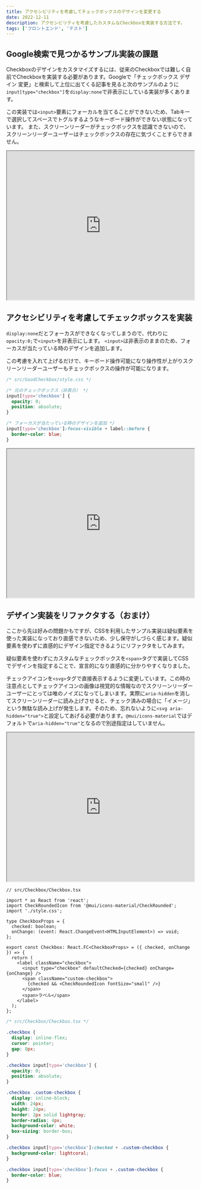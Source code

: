 ```yaml
---
title: アクセシビリティを考慮してチェックボックスのデザインを変更する
date: 2022-12-11
description: アクセシビリティを考慮したカスタムなCheckboxを実装する方法です。
tags: ['フロントエンド', 'テスト']
---
```


## Google検索で見つかるサンプル実装の課題
Checkboxのデザインをカスタマイズするには、従来のCheckboxでは難しく自前でCheckboxを実装する必要があります。Googleで「チェックボックス デザイン 変更」と検索して上位に出てくる記事を見ると次のサンプルのように`input[type="checkbox"]`を`display:none`で非表示にしている実装が多くあります。

この実装では`<input>`要素にフォーカルを当てることができないため、Tabキーで選択してスペースでトグルするようなキーボード操作ができない状態になっています。
また、スクリーンリーダーがチェックボックスを認識できないので、スクリーンリーダーユーザーはチェックボックスの存在に気づくことすらできません。

<iframe src="https://stackblitz.com/edit/react-ts-2tdsqo?embed=1&file=src/BadCheckbox/style.css&initialpath=?bad" style="width: 100%; height: 400px;"></iframe>

## アクセシビリティを考慮してチェックボックスを実装
`display:none`だとフォーカスができなくなってしまうので、代わりに`opacity:0;`で`<input>`を非表示にします。
`<input>`は非表示のままのため、フォーカスが当たっている時のデザインを追加します。

この考慮を入れて上げるだけで、キーボード操作可能になり操作性が上がりスクリーンリーダーユーザーもチェックボックスの操作が可能になります。

```css
/* src/GoodCheckbox/style.css */

/* 元のチェックボックス（非表示） */
input[type='checkbox'] {
  opacity: 0;
  position: absolute;
}

/* フォーカスが当たっている時のデザインを追加 */
input[type='checkbox']:focus-visible + label::before {
  border-color: blue;
}
```

<iframe src="https://stackblitz.com/edit/react-ts-2tdsqo?embed=1&file=src/GoodCheckbox/style.css" style="width: 100%; height: 400px;"></iframe>

## デザイン実装をリファクタする（おまけ）
ここから先は好みの問題かもですが、CSSを利用したサンプル実装は疑似要素を使った実装になっており直感できないため、少し保守がしづらく感じます。疑似要素を使わずに直感的にデザイン指定できるようにリファクタをしてみます。

疑似要素を使わずにカスタムなチェックボックスを`<span>`タグで実装してCSSでデザインを指定することで、宣言的になり直感的に分かりやすくなりました。

チェックアイコンを`<svg>`タグで直接表示するように変更しています。この時の注意点としてチェックアイコンの画像は視覚的な情報なのでスクリーンリーダーユーザーにとっては唯のノイズになってしまいます。実際に`aria-hidden`を消してスクリーンリーダーに読み上げさせると、チェック済みの場合に「イメージ」という無駄な読み上げが発生します。そのため、忘れないように`<svg aria-hidden="true">`と設定してあげる必要があります。`@mui/icons-material`ではデフォルトで`aria-hidden="true"`となるので別途指定はしていません。

<iframe src="https://stackblitz.com/edit/react-ts-2tdsqo?embed=1&file=src/Checkbox/Checkbox.tsx&initialpath=?refactor" style="width: 100%; height: 400px;"></iframe>

```tsx
// src/Checkbox/Checkbox.tsx

import * as React from 'react';
import CheckRoundedIcon from '@mui/icons-material/CheckRounded';
import './style.css';

type CheckboxProps = {
  checked: boolean;
  onChange: (event: React.ChangeEvent<HTMLInputElement>) => void;
};

export const Checkbox: React.FC<CheckboxProps> = ({ checked, onChange }) => {
  return (
    <label className="checkbox">
      <input type="checkbox" defaultChecked={checked} onChange={onChange} />
      <span className="custom-checkbox">
        {checked && <CheckRoundedIcon fontSize="small" />}
      </span>
      <span>ラベル</span>
    </label>
  );
};
```

```css
/* src/Checkbox/Checkbox.tsx */

.checkbox {
  display: inline-flex;
  cursor: pointer;
  gap: 8px;
}

.checkbox input[type='checkbox'] {
  opacity: 0;
  position: absolute;
}

.checkbox .custom-checkbox {
  display: inline-block;
  width: 24px;
  height: 24px;
  border: 2px solid lightgray;
  border-radius: 4px;
  background-color: white;
  box-sizing: border-box;
}

.checkbox input[type='checkbox']:checked + .custom-checkbox {
  background-color: lightcoral;
}

.checkbox input[type='checkbox']:focus + .custom-checkbox {
  border-color: blue;
}
```
